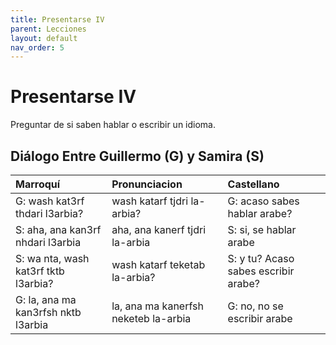 ```yaml
---
title: Presentarse IV
parent: Lecciones
layout: default
nav_order: 5
---
```


# Presentarse IV

Preguntar de si saben hablar o escribir un idioma.

## Diálogo Entre Guillermo (G) y Samira (S)

| Marroquí                             | Pronunciacion                        | Castellano                           |
|:-------------------------------------|:-------------------------------------|:-------------------------------------|
| G: wash kat3rf thdari l3arbia?       | wash katarf tjdri la-arbia?          | G: acaso sabes hablar arabe?         |
| S: aha, ana kan3rf nhdari l3arbia    | aha, ana kanerf tjdri la-arbia       | S: si, se hablar arabe               |
| S: wa nta, wash kat3rf tktb l3arbia? | wash katarf teketab la-arbia?        | S: y tu? Acaso sabes escribir arabe? |
| G: la, ana ma kan3rfsh nktb l3arbia  | la, ana ma kanerfsh neketeb la-arbia | G: no, no se escribir arabe          |